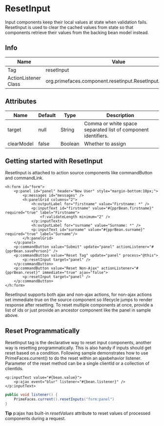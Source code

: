 # ResetInput

Input components keep their local values at state when validation fails. ResetInput is used to clear
the cached values from state so that components retrieve their values from the backing bean model
instead.

## Info

| Name | Value |
| - | - |
| Tag | resetInput
| ActionListener Class | org.primefaces.component.resetinput.ResetInputActionListener

## Attributes

| Name | Default | Type | Description | 
| --- | --- | --- | --- |
target | null | String | Comma or white space separated list of component identifiers.
clearModel | false | Boolean | Whether to assign | null | values to bound values as well.

## Getting started with ResetInput
ResetInput is attached to action source components like commandButton and commandLink.

```xhtml
<h:form id="form">
    <p:panel id="panel" header="New User" style="margin-bottom:10px;">
        <p:messages id="messages" />
        <h:panelGrid columns="2">
            <h:outputLabel for="firstname" value="Firstname: *" />
            <p:inputText id="firstname" value="#{pprBean.firstname}" required="true" label="Firstname">
                <f:validateLength minimum="2" />
            </p:inputText>
            <h:outputLabel for="surname" value="Surname: *" />
            <p:inputText id="surname" value="#{pprBean.surname}" required="true" label="Surname"/>
        </h:panelGrid>
    </p:panel>
    <p:commandButton value="Submit" update="panel" actionListener="#{pprBean.savePerson}" />
    <p:commandButton value="Reset Tag" update="panel" process="@this">
        <p:resetInput target="panel" />
    </p:commandButton>
    <p:commandButton value="Reset Non-Ajax" actionListener="#{pprBean.reset}" immediate="true" ajax="false">
        <p:resetInput target="panel" />
    </p:commandButton>
</h:form>
```

ResetInput supports both ajax and non-ajax actions, for non-ajax actions set immediate true on the
source component so lifecycle jumps to render response after resetting. To reset multiple
components at once, provide a list of ids or just provide an ancestor component like the panel in
sample above.

## Reset Programmatically
ResetInput tag is the declarative way to reset input components, another way is resetting
programmatically. This is also handy if inputs should get reset based on a condition. Following
sample demonstrates how to use PrimeFaces.current() to do the reset within an ajaxbehavior
listener. Parameter of the reset method can be a single clientId or a collection of clientIds.

```xhtml
<p:inputText value="#{bean.value}">
    <p:ajax event="blur" listener="#{bean.listener}" />
</p:inputText>
```
```java
public void listener() {
    PrimeFaces.current().resetInputs("form:panel")
}
```
**Tip**
p:ajax has built-in _resetValues_ attribute to reset values of processed components during a request.

